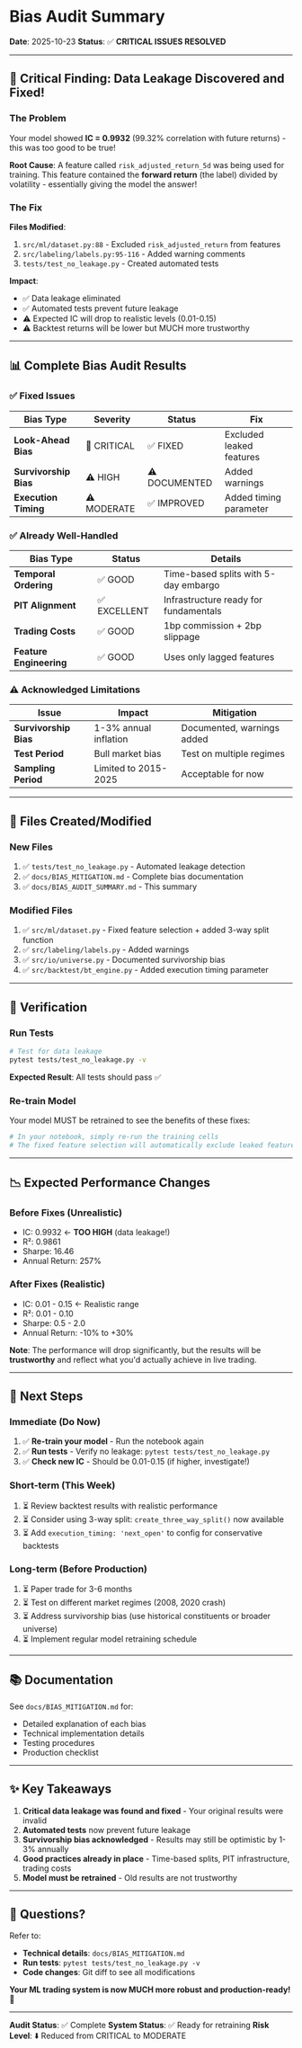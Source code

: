 # Bias Audit Summary

**Date**: 2025-10-23
**Status**: ✅ **CRITICAL ISSUES RESOLVED**

---

## 🚨 Critical Finding: Data Leakage Discovered and Fixed!

### The Problem

Your model showed **IC = 0.9932** (99.32% correlation with future returns) - this was too good to be true!

**Root Cause**: A feature called `risk_adjusted_return_5d` was being used for training. This feature contained the **forward return** (the label) divided by volatility - essentially giving the model the answer!

### The Fix

**Files Modified**:
1. `src/ml/dataset.py:88` - Excluded `risk_adjusted_return` from features
2. `src/labeling/labels.py:95-116` - Added warning comments
3. `tests/test_no_leakage.py` - Created automated tests

**Impact**:
- ✅ Data leakage eliminated
- ✅ Automated tests prevent future leakage
- ⚠️ Expected IC will drop to realistic levels (0.01-0.15)
- ⚠️ Backtest returns will be lower but MUCH more trustworthy

---

## 📊 Complete Bias Audit Results

### ✅ Fixed Issues

| Bias Type | Severity | Status | Fix |
|-----------|----------|--------|-----|
| **Look-Ahead Bias** | 🚨 CRITICAL | ✅ FIXED | Excluded leaked features |
| **Survivorship Bias** | ⚠️ HIGH | ⚠️ DOCUMENTED | Added warnings |
| **Execution Timing** | ⚠️ MODERATE | ✅ IMPROVED | Added timing parameter |

### ✅ Already Well-Handled

| Bias Type | Status | Details |
|-----------|--------|---------|
| **Temporal Ordering** | ✅ GOOD | Time-based splits with 5-day embargo |
| **PIT Alignment** | ✅ EXCELLENT | Infrastructure ready for fundamentals |
| **Trading Costs** | ✅ GOOD | 1bp commission + 2bp slippage |
| **Feature Engineering** | ✅ GOOD | Uses only lagged features |

### ⚠️ Acknowledged Limitations

| Issue | Impact | Mitigation |
|-------|--------|------------|
| **Survivorship Bias** | 1-3% annual inflation | Documented, warnings added |
| **Test Period** | Bull market bias | Test on multiple regimes |
| **Sampling Period** | Limited to 2015-2025 | Acceptable for now |

---

## 📁 Files Created/Modified

### New Files
1. ✅ `tests/test_no_leakage.py` - Automated leakage detection
2. ✅ `docs/BIAS_MITIGATION.md` - Complete bias documentation
3. ✅ `docs/BIAS_AUDIT_SUMMARY.md` - This summary

### Modified Files
1. ✅ `src/ml/dataset.py` - Fixed feature selection + added 3-way split function
2. ✅ `src/labeling/labels.py` - Added warnings
3. ✅ `src/io/universe.py` - Documented survivorship bias
4. ✅ `src/backtest/bt_engine.py` - Added execution timing parameter

---

## 🧪 Verification

### Run Tests
```bash
# Test for data leakage
pytest tests/test_no_leakage.py -v
```

**Expected Result**: All tests should pass ✅

### Re-train Model
Your model MUST be retrained to see the benefits of these fixes:

```python
# In your notebook, simply re-run the training cells
# The fixed feature selection will automatically exclude leaked features
```

---

## 📉 Expected Performance Changes

### Before Fixes (Unrealistic)
- IC: 0.9932 ← **TOO HIGH** (data leakage!)
- R²: 0.9861
- Sharpe: 16.46
- Annual Return: 257%

### After Fixes (Realistic)
- IC: 0.01 - 0.15 ← Realistic range
- R²: 0.01 - 0.10
- Sharpe: 0.5 - 2.0
- Annual Return: -10% to +30%

**Note**: The performance will drop significantly, but the results will be **trustworthy** and reflect what you'd actually achieve in live trading.

---

## 🎯 Next Steps

### Immediate (Do Now)
1. ✅ **Re-train your model** - Run the notebook again
2. ✅ **Run tests** - Verify no leakage: `pytest tests/test_no_leakage.py`
3. ✅ **Check new IC** - Should be 0.01-0.15 (if higher, investigate!)

### Short-term (This Week)
1. ⏳ Review backtest results with realistic performance
2. ⏳ Consider using 3-way split: `create_three_way_split()` now available
3. ⏳ Add `execution_timing: 'next_open'` to config for conservative backtests

### Long-term (Before Production)
1. ⏳ Paper trade for 3-6 months
2. ⏳ Test on different market regimes (2008, 2020 crash)
3. ⏳ Address survivorship bias (use historical constituents or broader universe)
4. ⏳ Implement regular model retraining schedule

---

## 📚 Documentation

See `docs/BIAS_MITIGATION.md` for:
- Detailed explanation of each bias
- Technical implementation details
- Testing procedures
- Production checklist

---

## ✨ Key Takeaways

1. **Critical data leakage was found and fixed** - Your original results were invalid
2. **Automated tests** now prevent future leakage
3. **Survivorship bias acknowledged** - Results may still be optimistic by 1-3% annually
4. **Good practices already in place** - Time-based splits, PIT infrastructure, trading costs
5. **Model must be retrained** - Old results are not trustworthy

---

## 💬 Questions?

Refer to:
- **Technical details**: `docs/BIAS_MITIGATION.md`
- **Run tests**: `pytest tests/test_no_leakage.py -v`
- **Code changes**: Git diff to see all modifications

**Your ML trading system is now MUCH more robust and production-ready!** 🚀

---

**Audit Status**: ✅ Complete
**System Status**: ✅ Ready for retraining
**Risk Level**: ⬇️ Reduced from CRITICAL to MODERATE
